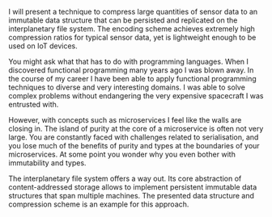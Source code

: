 I will present a technique to compress large quantities of sensor data to an immutable data structure that can be persisted and replicated on the interplanetary file system. The encoding scheme achieves extremely high compression ratios for typical sensor data, yet is lightweight enough to be used on IoT devices.

You might ask what that has to do with programming languages. When I discovered functional programming many years ago I was blown away. In the course of my career I have been able to apply functional programming techniques to diverse and very interesting domains. I was able to solve complex problems without endangering the very expensive spacecraft I was entrusted with.

However, with concepts such as microservices I feel like the walls are closing in. The island of purity at the core of a microservice is often not very large. You are constantly faced with challenges related to serialisation, and you lose much of the benefits of purity and types at the boundaries of your microservices. At some point you wonder why you even bother with immutability and types.

The interplanetary file system offers a way out. Its core abstraction of content-addressed storage allows to implement persistent immutable data structures that span multiple machines. The presented data structure and compression scheme is an example for this approach.